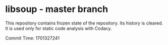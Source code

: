 # libsoup - master branch

This repository contains frozen state of the repository.
Its history is cleared. It is used only for static code
analysis with Codacy.

Commit Time: 1701327241